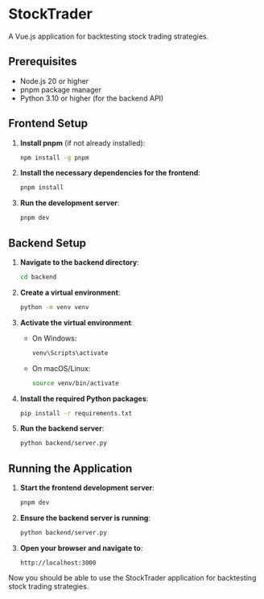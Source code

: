 # StockTrader

A Vue.js application for backtesting stock trading strategies.

## Prerequisites

- Node.js 20 or higher
- pnpm package manager
- Python 3.10 or higher (for the backend API)

## Frontend Setup

1. **Install pnpm** (if not already installed):

   ```sh
   npm install -g pnpm
   ```

2. **Install the necessary dependencies for the frontend**:

   ```sh
   pnpm install
   ```

3. **Run the development server**:
   ```sh
   pnpm dev
   ```

## Backend Setup

1. **Navigate to the backend directory**:

   ```sh
   cd backend
   ```

2. **Create a virtual environment**:

   ```sh
   python -m venv venv
   ```

3. **Activate the virtual environment**:

   - On Windows:
     ```sh
     venv\Scripts\activate
     ```
   - On macOS/Linux:
     ```sh
     source venv/bin/activate
     ```

4. **Install the required Python packages**:

   ```sh
   pip install -r requirements.txt
   ```

5. **Run the backend server**:
   ```sh
   python backend/server.py
   ```

## Running the Application

1. **Start the frontend development server**:

   ```sh
   pnpm dev
   ```

2. **Ensure the backend server is running**:

   ```sh
   python backend/server.py
   ```

3. **Open your browser and navigate to**:
   ```
   http://localhost:3000
   ```

Now you should be able to use the StockTrader application for backtesting stock trading strategies.
